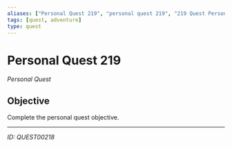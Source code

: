 ```yaml
---
aliases: ["Personal Quest 219", "personal quest 219", "219 Quest Personal"]
tags: [quest, adventure]
type: quest
---
```


# Personal Quest 219

*Personal Quest*

## Objective
Complete the personal quest objective.

---
*ID: QUEST00218*